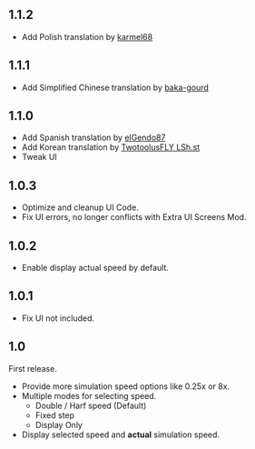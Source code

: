 ﻿## 1.1.2

- Add Polish translation by [karmel68](https://crowdin.com/profile/karmel68)

## 1.1.1

- Add Simplified Chinese translation by [baka-gourd](https://github.com/baka-gourd)

## 1.1.0

- Add Spanish translation by [elGendo87](https://twitter.com/elGendo87)
- Add Korean translation by [TwotoolusFLY LSh.st](https://steamcommunity.com/id/dragontalk)
- Tweak UI

## 1.0.3

- Optimize and cleanup UI Code.
- Fix UI errors, no longer conflicts with Extra UI Screens Mod.

## 1.0.2

- Enable display actual speed by default.

## 1.0.1

- Fix UI not included.

## 1.0

First release.

- Provide more simulation speed options like 0.25x or 8x.
- Multiple modes for selecting speed.
	- Double / Harf speed (Default)
	- Fixed step
	- Display Only
- Display selected speed and **actual** simulation speed.

